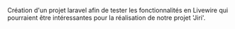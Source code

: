 Création d'un projet laravel afin de tester les fonctionnalités en Livewire qui pourraient être intéressantes pour la réalisation de notre projet 'Jiri'.
